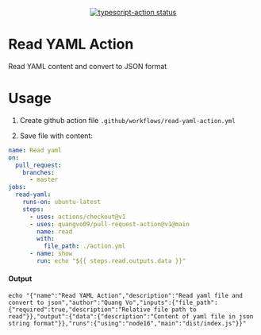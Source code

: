 <p align="center">
  <a href="https://github.com/actions/typescript-action/actions"><img alt="typescript-action status" src="https://github.com/actions/typescript-action/workflows/build-test/badge.svg"></a>
</p>

# Read YAML Action

Read YAML content and convert to JSON format

# Usage

1. Create github action file `.github/workflows/read-yaml-action.yml`

2. Save file with content:

```yaml
name: Read yaml
on:
  pull_request:
    branches:
      - master
jobs:
  read-yaml:
    runs-on: ubuntu-latest
    steps:
      - uses: actions/checkout@v1
      - uses: quangvo09/pull-request-action@v1@main
        name: read
        with:
          file_path: ./action.yml
      - name: show
        run: echo "${{ steps.read.outputs.data }}"
```

#### Output

```
echo "{"name":"Read YAML Action","description":"Read yaml file and convert to json","author":"Quang Vo","inputs":{"file_path":{"required":true,"description":"Relative file path to read"}},"output":{"data":{"description":"Content of yaml file in json string format"}},"runs":{"using":"node16","main":"dist/index.js"}}"
```